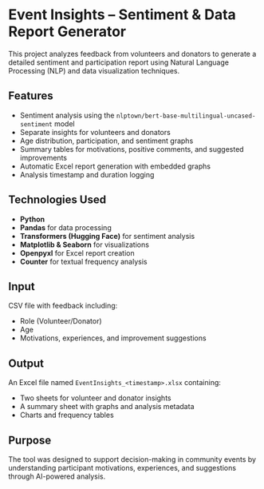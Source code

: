 # Event Insights – Sentiment & Data Report Generator

This project analyzes feedback from volunteers and donators to generate a detailed sentiment and participation report using Natural Language Processing (NLP) and data visualization techniques.

## Features

- Sentiment analysis using the `nlptown/bert-base-multilingual-uncased-sentiment` model
- Separate insights for volunteers and donators
- Age distribution, participation, and sentiment graphs
- Summary tables for motivations, positive comments, and suggested improvements
- Automatic Excel report generation with embedded graphs
- Analysis timestamp and duration logging

## Technologies Used

- **Python**
- **Pandas** for data processing
- **Transformers (Hugging Face)** for sentiment analysis
- **Matplotlib & Seaborn** for visualizations
- **Openpyxl** for Excel report creation
- **Counter** for textual frequency analysis

## Input

CSV file with feedback including:
- Role (Volunteer/Donator)
- Age
- Motivations, experiences, and improvement suggestions

## Output

An Excel file named `EventInsights_<timestamp>.xlsx` containing:
- Two sheets for volunteer and donator insights
- A summary sheet with graphs and analysis metadata
- Charts and frequency tables

## Purpose

The tool was designed to support decision-making in community events by understanding participant motivations, experiences, and suggestions through AI-powered analysis.
